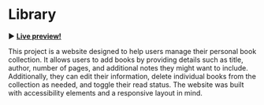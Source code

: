 # Library

:arrow_forward:  **[Live preview!](https://nekosoffy.github.io/library/)**

This project is a website designed to help users manage their personal book collection. It allows users to add books by providing details such as title, author, number of pages, and additional notes they might want to include. Additionally, they can edit their information, delete individual books from the collection as needed, and toggle their read status. The website was built with accessibility elements and a responsive layout in mind.